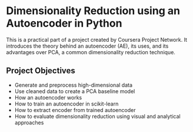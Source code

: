 # Dimensionality Reduction using an Autoencoder in Python 
This is a practical part of a project created by Coursera Project Network.
It introduces the theory behind an autoencoder (AE), its uses, and its advantages over PCA, a common dimensionality reduction technique.

## Project Objectives
 - Generate and preprocess high-dimensional data
 - Use cleaned data to create a PCA baseline model
 - How an autoencoder works
 - How to train an autoencoder in scikit-learn
 - How to extract encoder from trained autoencoder
 - How to evaluate dimensionality reduction using visual and analytical approaches
